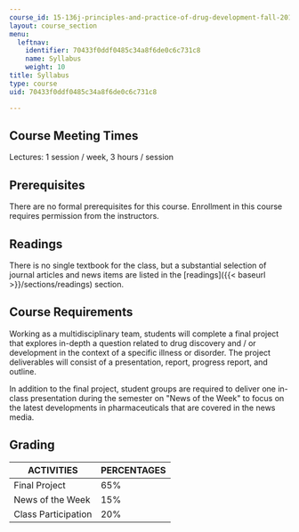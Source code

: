 ```yaml
---
course_id: 15-136j-principles-and-practice-of-drug-development-fall-2013
layout: course_section
menu:
  leftnav:
    identifier: 70433f0ddf0485c34a8f6de0c6c731c8
    name: Syllabus
    weight: 10
title: Syllabus
type: course
uid: 70433f0ddf0485c34a8f6de0c6c731c8

---
```


Course Meeting Times
--------------------

Lectures: 1 session / week, 3 hours / session

Prerequisites
-------------

There are no formal prerequisites for this course. Enrollment in this course requires permission from the instructors.

Readings
--------

There is no single textbook for the class, but a substantial selection of journal articles and news items are listed in the [readings]({{< baseurl >}}/sections/readings) section.

Course Requirements
-------------------

Working as a multidisciplinary team, students will complete a final project that explores in-depth a question related to drug discovery and / or development in the context of a specific illness or disorder. The project deliverables will consist of a presentation, report, progress report, and outline.

In addition to the final project, student groups are required to deliver one in-class presentation during the semester on "News of the Week" to focus on the latest developments in pharmaceuticals that are covered in the news media.

Grading
-------

| ACTIVITIES | PERCENTAGES |
| --- | --- |
| Final Project | 65% |
| News of the Week | 15% |
| Class Participation | 20%